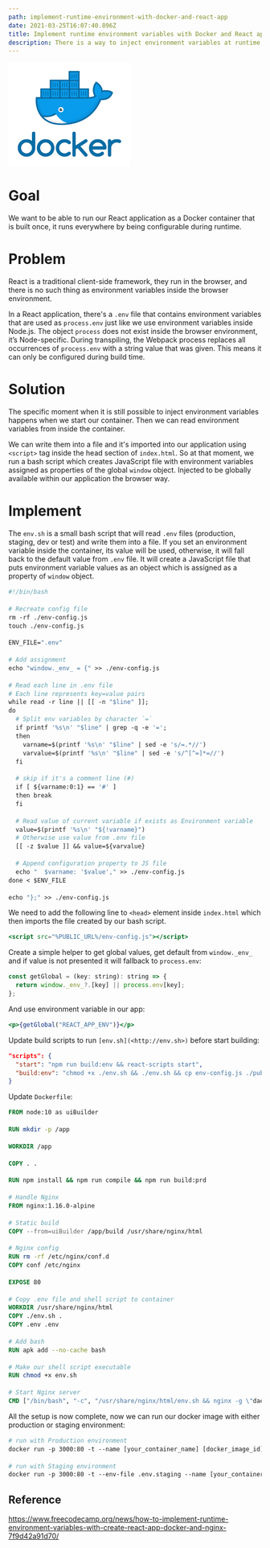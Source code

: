 ```yaml
---
path: implement-runtime-environment-with-docker-and-react-app
date: 2021-03-25T16:07:40.896Z
title: Implement runtime environment variables with Docker and React app
description: There is a way to inject environment variables at runtime for React app
---
```

![](../assets/docker.png)

# Goal

We want to be able to run our React application as a Docker container that is built once, it runs everywhere by being configurable during runtime.

# Problem

React is a traditional client-side framework, they run in the browser, and there is no such thing as environment variables inside the browser environment.

In a React application, there's a `.env` file that contains environment variables that are used as `process.env` just like we use environment variables inside Node.js. The object `process` does not exist inside the browser environment, it’s Node-specific. During transpiling, the Webpack process replaces all occurrences of `process.env` with a string value that was given. This means it can only be configured during build time.

# Solution

The specific moment when it is still possible to inject environment variables happens when we start our container. Then we can read environment variables from inside the container.

We can write them into a file and it's imported into our application using `<script>` tag inside the head section of `index.html`. So at that moment, we run a bash script which creates JavaScript file with environment variables assigned as properties of the global `window` object. Injected to be globally available within our application the browser way.

# Implement

The `env.sh` is a small bash script that will read `.env` files (production, staging, dev or test) and write them into a file. If you set an environment variable inside the container, its value will be used, otherwise, it will fall back to the default value from `.env` file. It will create a JavaScript file that puts environment variable values as an object which is assigned as a property of `window` object.

```dockerfile
#!/bin/bash

# Recreate config file
rm -rf ./env-config.js
touch ./env-config.js

ENV_FILE=".env"

# Add assignment
echo "window._env_ = {" >> ./env-config.js

# Read each line in .env file
# Each line represents key=value pairs
while read -r line || [[ -n "$line" ]];
do
  # Split env variables by character `=`
  if printf '%s\n' "$line" | grep -q -e '=';
  then
    varname=$(printf '%s\n' "$line" | sed -e 's/=.*//')
    varvalue=$(printf '%s\n' "$line" | sed -e 's/^[^=]*=//')
  fi

  # skip if it's a comment line (#)
  if [ ${varname:0:1} == '#' ]
  then break
  fi

  # Read value of current variable if exists as Environment variable
  value=$(printf '%s\n' "${!varname}")
  # Otherwise use value from .env file
  [[ -z $value ]] && value=${varvalue}

  # Append configuration property to JS file
  echo "  $varname: '$value'," >> ./env-config.js
done < $ENV_FILE

echo "};" >> ./env-config.js
```

We need to add the following line to `<head>` element inside `index.html` which then imports the file created by our bash script.

```jsx
<script src="%PUBLIC_URL%/env-config.js"></script>
```

Create a simple helper to get global values, get default from `window._env_` and if value is not presented it will fallback to `process.env`:

```jsx
const getGlobal = (key: string): string => {
  return window._env_?.[key] || process.env[key];
};
```

And use environment variable in our app:

```jsx
<p>{getGlobal("REACT_APP_ENV")}</p>
```

Update build scripts to run `[env.sh](<http://env.sh>)` before start building:

```json
"scripts": {
  "start": "npm run build:env && react-scripts start",
  "build:env": "chmod +x ./env.sh && ./env.sh && cp env-config.js ./public/",
}
```

Update `Dockerfile`:

```dockerfile
FROM node:10 as uiBuilder

RUN mkdir -p /app

WORKDIR /app

COPY . .

RUN npm install && npm run compile && npm run build:prd

# Handle Nginx
FROM nginx:1.16.0-alpine

# Static build
COPY --from=uiBuilder /app/build /usr/share/nginx/html

# Nginx config
RUN rm -rf /etc/nginx/conf.d
COPY conf /etc/nginx

EXPOSE 80

# Copy .env file and shell script to container
WORKDIR /usr/share/nginx/html
COPY ./env.sh .
COPY .env .env

# Add bash
RUN apk add --no-cache bash

# Make our shell script executable
RUN chmod +x env.sh

# Start Nginx server
CMD ["/bin/bash", "-c", "/usr/share/nginx/html/env.sh && nginx -g \"daemon off;\""]
```

All the setup is now complete, now we can run our docker image with either production or staging environment:

```dockerfile
# run with Production environment
docker run -p 3000:80 -t --name [your_container_name] [docker_image_id]

# run with Staging environment
docker run -p 3000:80 -t --env-file .env.staging --name [your_container_name] [docker_image_id]
```

## Reference

https://www.freecodecamp.org/news/how-to-implement-runtime-environment-variables-with-create-react-app-docker-and-nginx-7f9d42a91d70/